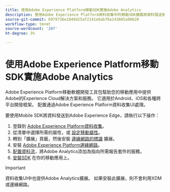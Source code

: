 ```yaml
---
title: 使用Adobe Experience Platform移動SDK實施Adobe Analytics
description: 使用Adobe Experience Platform資料收集中的移動SDK擴展將資料發送到Adobe Analytics。
source-git-commit: 6979736e1849d25af2141e0ab76a143605a90620
workflow-type: tm+mt
source-wordcount: '207'
ht-degree: 3%

---
```



# 使用Adobe Experience Platform移動SDK實施Adobe Analytics

Adobe Experience Platform移動軟體開發工具包幫助您的移動應用中提供Adobe的Experience Cloud解決方案和服務。 它適用於Android、iOS和各種跨平台開發框架。 配置通過Adobe Experience Platform資料收集UI處理。

要使用Mobile SDK將資料發送到Adobe Experience Edge，請執行以下操作：

1. 登錄到 [Adobe Experience Platform資料收集](https://experience.adobe.com/data-collection)。
2. 從清單中選擇所需的屬性，或 [設定移動屬性](https://aep-sdks.gitbook.io/docs/getting-started/create-a-mobile-property)。
3. 轉到「擴展」頁籤，然後安裝 [邊緣網路的標識](https://aep-sdks.gitbook.io/docs/foundation-extensions/identity-for-edge-network) 擴展。
4. 安裝 [Adobe Experience Platform邊緣網路](https://aep-sdks.gitbook.io/docs/foundation-extensions/experience-platform-extension)。
5. [配置資料流](https://aep-sdks.gitbook.io/docs/getting-started/configure-datastreams)，將Adobe Analytics添加為指向所需報告套件的服務。
6. [安裝SDK](https://aep-sdks.gitbook.io/docs/getting-started/get-the-sdk) 在你的移動應用上。

>[!IMPORTANT]
>
>資料收集UI中也提供Adobe Analytics擴展。 如果安裝此擴展，則不會利用XDM或邊緣網路。
